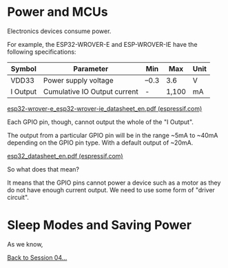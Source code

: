 # Power and MCUs

Electronics devices consume power.

For example, the ESP32-WROVER-E and ESP-WROVER-IE have the following specifications:

| Symbol   | Parameter                    | Min  | Max   | Unit |
| -------- | ---------------------------- | ---- | ----- | ---- |
| VDD33    | Power supply voltage         | –0.3 | 3.6   | V    |
| I Output | Cumulative IO Output current | -    | 1,100 | mA   |

[esp32-wrover-e_esp32-wrover-ie_datasheet_en.pdf (espressif.com)](https://www.espressif.com/sites/default/files/documentation/esp32-wrover-e_esp32-wrover-ie_datasheet_en.pdf)

Each GPIO pin, though, cannot output the whole of the "I Output".

The output from a particular GPIO pin will be in the range ~5mA to ~40mA depending on the GPIO pin type. With a default output of ~20mA.

[esp32_datasheet_en.pdf (espressif.com)](https://www.espressif.com/sites/default/files/documentation/esp32_datasheet_en.pdf)

So what does that mean?

It means that the GPIO pins cannot power a device such as a motor as they do not have enough current output. We need to use some form of "driver circuit".


# Sleep Modes and Saving Power

As we know, 


[Back to Session 04...](ReadMe.md)
